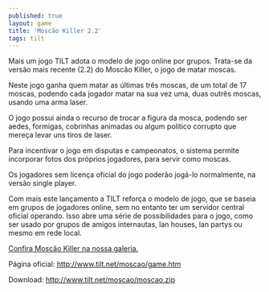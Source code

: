 ```yaml
---
published: true
layout: game
title: 'Moscão Killer 2.2'
tags: tilt
---
```

Mais um jogo TILT adota o modelo de jogo online por grupos. Trata-se da versão mais recente (2.2) do Moscão Killer, o jogo de matar moscas.

Neste jogo ganha quem matar as últimas três moscas, de um total de 17 moscas, podendo cada jogador matar na sua vez uma, duas outrês moscas, usando uma arma laser.

O jogo possui ainda o recurso de trocar a figura da mosca, podendo ser aedes, formigas, cobrinhas animadas ou algum político corrupto que mereça levar uns tiros de laser.

Para incentivar o jogo em disputas e campeonatos, o sistema permite incorporar fotos dos próprios jogadores, para servir como moscas.




Os jogadores sem licença oficial do jogo poderão jogá-lo normalmente, na versão single player.

Com mais este lançamento a TILT reforça o modelo de jogo, que se baseia em grupos de jogadores online, sem no entanto ter um servidor central oficial operando. Isso abre uma série de possibilidades para o jogo, como ser usado por grupos de amigos internautas, lan houses, lan partys ou mesmo em rede local.

<a href="{{ site.baseurl }}/2005/11/25/moscao-killer/">Confira Moscão Killer na nossa galeria.</a>


Página oficial: <a href="http://www.tilt.net/moscao/game.htm" target="_blank">http://www.tilt.net/moscao/game.htm</a>

Download: <a href="http://www.tilt.net/moscao/moscao.zip">http://www.tilt.net/moscao/moscao.zip</a>
